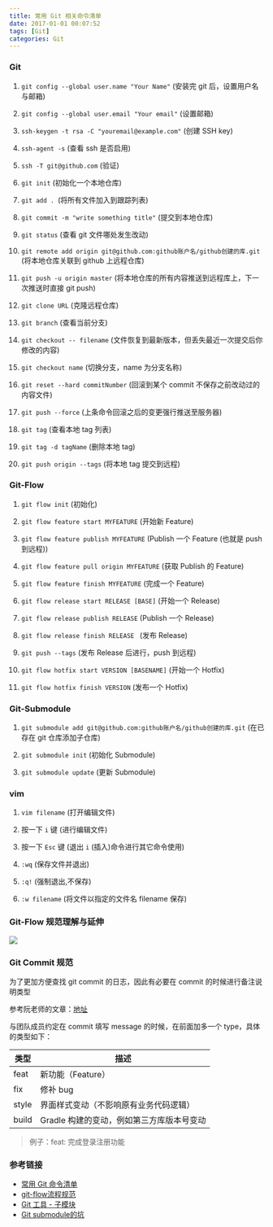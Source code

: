```yaml
---
title: 常用 Git 相关命令清单
date: 2017-01-01 00:07:52
tags: [Git]
categories: Git
---
```



### Git

1. `git config --global user.name "Your Name"` (安装完 git 后，设置用户名与邮箱)

2. `git config --global user.email "Your email"` (设置邮箱)

3. `ssh-keygen -t rsa -C "youremail@example.com"` (创建 SSH key)

4. `ssh-agent -s` (查看 ssh 是否启用)

5. `ssh -T git@github.com` (验证)

6. `git init` (初始化一个本地仓库)

7. `git add . `(将所有文件加入到跟踪列表)

8. `git commit -m "write something title"` (提交到本地仓库)

9. `git status` (查看 git 文件哪处发生改动)

10. `git remote add origin git@github.com:github账户名/github创建的库.git` (将本地仓库关联到 github 上远程仓库)

11. `git push -u origin master` (将本地仓库的所有内容推送到远程库上，下一次推送时直接 git push)

12. `git clone URL` (克隆远程仓库)

13. `git branch` (查看当前分支)

15. `git checkout -- filename` (文件恢复到最新版本，但丢失最近一次提交后你修改的内容)

16. `git checkout name` (切换分支，name 为分支名称)

17. `git reset --hard commitNumber` (回滚到某个 commit 不保存之前改动过的内容文件)

18. `git push --force` (上条命令回滚之后的变更强行推送至服务器)

19. `git tag` (查看本地 tag 列表)

20. `git tag -d tagName` (删除本地 tag)

21. `git push origin --tags` (将本地 tag 提交到远程)

### Git-Flow

1. `git flow init` (初始化)

2. `git flow feature start MYFEATURE` (开始新 Feature)

3. `git flow feature publish MYFEATURE` (Publish 一个 Feature (也就是 push 到远程))

4. `git flow feature pull origin MYFEATURE` (获取 Publish 的 Feature)

5. `git flow feature finish MYFEATURE` (完成一个 Feature)

6. `git flow release start RELEASE [BASE]` (开始一个 Release)

7. `git flow release publish RELEASE` (Publish 一个 Release)

8. `git flow release finish RELEASE ` (发布 Release)

9. `git push --tags` (发布 Release 后进行，push 到远程)

10. `git flow hotfix start VERSION [BASENAME]` (开始一个 Hotfix)

11. `git flow hotfix finish VERSION` (发布一个 Hotfix)


### Git-Submodule

1. `git submodule add git@github.com:github账户名/github创建的库.git` (在已存在 git 仓库添加子仓库)

2. `git submodule init` (初始化 Submodule)

3. `git submodule update` (更新 Submodule)

### vim

1. `vim filename` (打开编辑文件)

2. 按一下 `i` 键 (进行编辑文件)

3. 按一下 `Esc` 键 (退出 `i` (插入)命令进行其它命令使用)

4. `:wq` (保存文件并退出)

5. `:q!` (强制退出,不保存)

6. `:w filename` (将文件以指定的文件名 filename 保存)

### Git-Flow 规范理解与延伸

![](/images/2017/01/03-1.png)

### Git Commit 规范

为了更加方便查找 git commit 的日志，因此有必要在 commit 的时候进行备注说明类型  

参考阮老师的文章：[地址](http://www.ruanyifeng.com/blog/2016/01/commit_message_change_log.html)

与团队成员约定在 commit 填写 message 的时候，在前面加多一个 type，具体的类型如下：

类型 | 描述
----|----
feat | 新功能（Feature）
fix | 修补 bug
style | 界面样式变动（不影响原有业务代码逻辑）
build | Gradle 构建的变动，例如第三方库版本号变动

> 例子：feat: 完成登录注册功能

### 参考链接

* [常用 Git 命令清单](http://www.ruanyifeng.com/blog/2015/12/git-cheat-sheet.html)
* [git-flow流程规范](https://www.zybuluo.com/Roy270490837/note/835720)
* [Git 工具 - 子模块](https://git-scm.com/book/zh/v2/Git-%E5%B7%A5%E5%85%B7-%E5%AD%90%E6%A8%A1%E5%9D%97)
* [Git submodule的坑](http://blog.devtang.com/2013/05/08/git-submodule-issues/)

